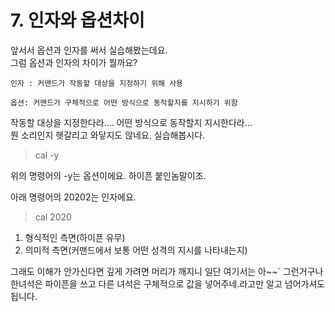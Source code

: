 # 7. 인자와 옵션차이

앞서서 옵션과 인자를 써서 실습해봤는데요.  
그럼 옵션과 인자의 차이가 뭘까요?

```text
인자 : 커맨드가 작동할 대상을 지정하기 위해 사용    

옵션: 커맨드가 구체적으로 어떤 방식으로 동작할지를 지시하기 위함    
```

작동할 대상을 지정한다라.... 어떤 방식으로 동작할지 지시한다라...  
뭔 소리인지 헷갈리고 와닿지도 않네요. 실습해봅시다.

> cal -y

위의 명령어의 -y는 옵션이에요. 하이픈 붙인놈말이조.

아래 명령어의 20202는 인자에요.

> cal 2020

1. 형식적인 측면\(하이픈 유무\)   
2. 의미적 측면\(커맨드에서 보통 어떤 성격의 지시를 나타내는지\)   

그래도 이해가 안가신다면 깊게 가려면 머리가 깨지니 일단 여기서는 아~~\` 그런거구나 한녀석은 파이픈을 쓰고 다른 녀석은 구체적으로 값을 넣어주네.라고만 알고 넘어가셔도 됩니다.

